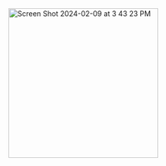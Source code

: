 <img width="297" alt="Screen Shot 2024-02-09 at 3 43 23 PM" src="https://github.com/gianmarcodauria/42printf/assets/150024279/beb85158-925f-4d12-ab7f-4756db9dbee4">
